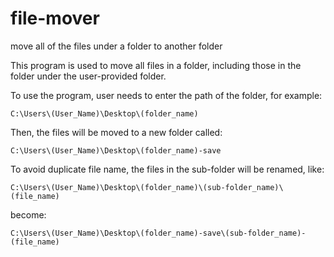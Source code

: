 # file-mover
move all of the files under a folder to another folder 

This program is used to move all files in a folder, including those in the folder under the user-provided folder.

To use the program, user needs to enter the path of the folder, for example:
```
C:\Users\(User_Name)\Desktop\(folder_name)
```
Then, the files will be moved to a new folder called:
```
C:\Users\(User_Name)\Desktop\(folder_name)-save 
```
To avoid duplicate file name, the files in the sub-folder will be renamed, like:
```
C:\Users\(User_Name)\Desktop\(folder_name)\(sub-folder_name)\(file_name)
```
become:
```
C:\Users\(User_Name)\Desktop\(folder_name)-save\(sub-folder_name)-(file_name)
```
